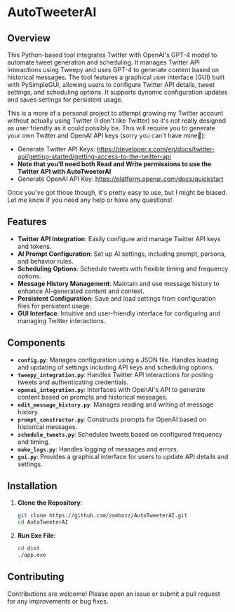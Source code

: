 # AutoTweeterAI

## Overview

This Python-based tool integrates Twitter with OpenAI's GPT-4 model to automate tweet generation and scheduling. It manages Twitter API interactions using Tweepy and uses GPT-4 to generate content based on historical messages. The tool features a graphical user interface (GUI) built with PySimpleGUI, allowing users to configure Twitter API details, tweet settings, and scheduling options. It supports dynamic configuration updates and saves settings for persistent usage.

This is a more of a personal project to attempt growing my Twitter account without actually using Twitter (I don't like Twitter) so it's not really designed as user friendly as it could possibly be. This will require you to generate your own Twitter and OpenAI API keys (sorry you can't have mine🤪): 
- Generate Twitter API Keys: https://developer.x.com/en/docs/twitter-api/getting-started/getting-access-to-the-twitter-api
- **Note that you'll need both Read and Write permissions to use the Twitter API with AutoTweeterAI**
- Generate OpenAI API Key: https://platform.openai.com/docs/quickstart

Once you've got those though, it's pretty easy to use, but I might be biased. Let me know if you need any help or have any questions!


## Features

- **Twitter API Integration**: Easily configure and manage Twitter API keys and tokens.
- **AI Prompt Configuration**: Set up AI settings, including prompt, persona, and behavior rules.
- **Scheduling Options**: Schedule tweets with flexible timing and frequency options.
- **Message History Management**: Maintain and use message history to enhance AI-generated content and context.
- **Persistent Configuration**: Save and load settings from configuration files for persistent usage.
- **GUI Interface**: Intuitive and user-friendly interface for configuring and managing Twitter interactions.

## Components

- **`config.py`**: Manages configuration using a JSON file. Handles loading and updating of settings including API keys and scheduling options.
- **`tweepy_integration.py`**: Handles Twitter API interactions for posting tweets and authenticating credentials.
- **`openai_integration.py`**: Interfaces with OpenAI's API to generate content based on prompts and historical messages.
- **`edit_message_history.py`**: Manages reading and writing of message history.
- **`prompt_constructor.py`**: Constructs prompts for OpenAI based on historical messages.
- **`schedule_tweets.py`**: Schedules tweets based on configured frequency and timing.
- **`make_logs.py`**: Handles logging of messages and errors.
- **`gui.py`**: Provides a graphical interface for users to update API details and settings.

## Installation

1. **Clone the Repository**:
   ```bash
   git clone https://github.com/zombozz/AutoTweeterAI.git
   cd AutoTweeterAI
   
2. **Run Exe File**:
    ```bash
    cd dist
    ./app.exe
    
## Contributing

Contributions are welcome! Please open an issue or submit a pull request for any improvements or bug fixes.


